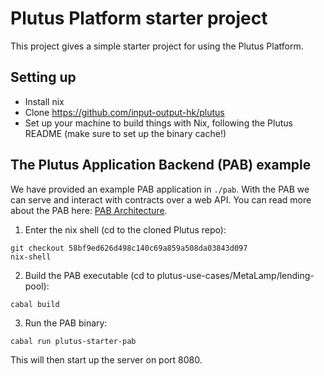 # Plutus Platform starter project

This project gives a simple starter project for using the Plutus Platform.

## Setting up

- Install nix
- Clone https://github.com/input-output-hk/plutus
- Set up your machine to build things with Nix, following the Plutus README (make sure to set up the binary cache!)

## The Plutus Application Backend (PAB) example

We have provided an example PAB application in `./pab`. With the PAB we can serve and interact
with contracts over a web API. You can read more about the PAB here: [PAB Architecture](https://github.com/input-output-hk/plutus/blob/master/plutus-pab/ARCHITECTURE.adoc).

1. Enter the nix shell (cd to the cloned Plutus repo):

```
git checkout 58bf9ed626d498c140c69a859a508da03843d097
nix-shell
```

2. Build the PAB executable (cd to plutus-use-cases/MetaLamp/lending-pool):

```
cabal build
```

3. Run the PAB binary:

```
cabal run plutus-starter-pab
````

This will then start up the server on port 8080.
